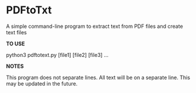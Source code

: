 # PDFtoTxt
A simple command-line program to extract text from PDF files and create text files


**TO USE**

python3 pdftotext.py [file1] [file2] [file3] ...

**NOTES**

This program does not separate lines. All text will be on a separate line. This may be updated in the future.
